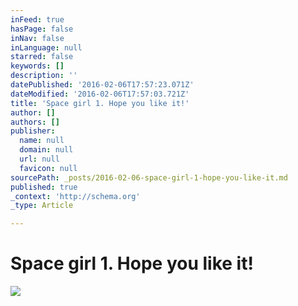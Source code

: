 ```yaml
---
inFeed: true
hasPage: false
inNav: false
inLanguage: null
starred: false
keywords: []
description: ''
datePublished: '2016-02-06T17:57:23.071Z'
dateModified: '2016-02-06T17:57:03.721Z'
title: 'Space girl 1. Hope you like it!'
author: []
authors: []
publisher:
  name: null
  domain: null
  url: null
  favicon: null
sourcePath: _posts/2016-02-06-space-girl-1-hope-you-like-it.md
published: true
_context: 'http://schema.org'
_type: Article

---
```

# Space girl 1\. Hope you like it!
![](https://the-grid-user-content.s3-us-west-2.amazonaws.com/e1eedde8-fc04-4e3d-81ee-e4df5889eafb.jpg)